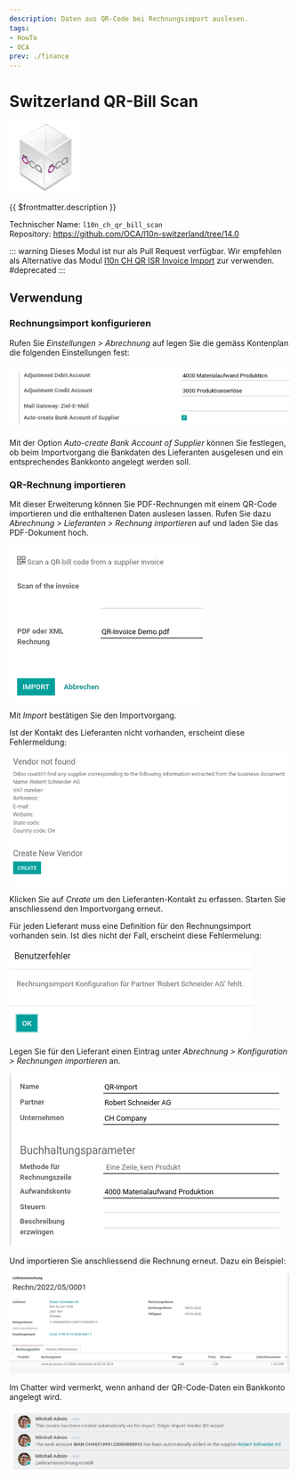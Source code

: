 ```yaml
---
description: Daten aus QR-Code bei Rechnungsimport auslesen.
tags:
- HowTo
- OCA
prev: ./finance
---
```

# Switzerland QR-Bill Scan
![icon_oca_app](assets/icon_oca_app.png)

{{ $frontmatter.description }}

Technischer Name: `l10n_ch_qr_bill_scan`\
Repository: <https://github.com/OCA/l10n-switzerland/tree/14.0>

::: warning
Dieses Modul ist nur als Pull Request verfügbar. Wir empfehlen als Alternative das Modul [l10n CH QR ISR Invoice Import](l10n%20CH%20QR%20ISR%20Invoice%20Import.md) zur verwenden.
#deprecated
:::

## Verwendung

### Rechnungsimport konfigurieren

Rufen Sie *Einstellungen > Abrechnung* auf legen Sie die gemäss Kontenplan die folgenden Einstellungen fest:

![](assets/Switzerland%20QR-bill%20scan%20Einstellungen.png)

Mit der Option *Auto-create Bank Account of Supplier* können Sie festlegen, ob beim Importvorgang die Bankdaten des Lieferanten ausgelesen und ein entsprechendes Bankkonto angelegt werden soll.

### QR-Rechnung importieren

Mit dieser Erweiterung können Sie PDF-Rechnungen mit einem QR-Code importieren und die enthaltenen Daten auslesen lassen. Rufen Sie dazu *Abrechnung > Lieferanten > Rechnung importieren* auf und laden Sie das PDF-Dokument hoch.

![](assets/Switzerland%20QR-bill%20scan%20Import.png)


Mit *Import* bestätigen Sie den Importvorgang.

Ist der Kontakt des Lieferanten nicht vorhanden, erscheint diese Fehlermeldung:

![](assets/Switzerland%20QR-bill%20scan%20Fehler%20Vendor.png)

Klicken Sie auf *Create* um den Lieferanten-Kontakt zu erfassen. Starten Sie anschliessend den Importvorgang erneut.

Für jeden Lieferant muss eine Definition für den Rechnungsimport vorhanden sein. Ist dies nicht der Fall, erscheint diese Fehlermelung:

![](assets/Switzerland%20QR-bill%20scan%20Fehler%20Rechnungsimport.png)

Legen Sie für den Lieferant einen Eintrag unter *Abrechnung > Konfiguration > Rechnungen importieren* an.

![](assets/Switzerland%20QR-bill%20scan%20Konfiguration%20Rechnungsimport.png)

Und importieren Sie anschliessend die Rechnung erneut. Dazu ein Beispiel:

![](assets/Switzerland%20QR-bill%20scan%20Importierte%20Rechnung.png)

Im Chatter wird vermerkt, wenn anhand der QR-Code-Daten ein Bankkonto angelegt wird.

![](assets/Switzerland%20QR-bill%20scan%20Kommentar%20Rechnung.png)
